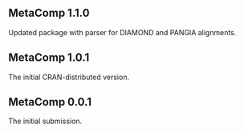 ## MetaComp 1.1.0

Updated package with parser for DIAMOND and PANGIA alignments.

## MetaComp 1.0.1

The initial CRAN-distributed version.

## MetaComp 0.0.1

The initial submission.